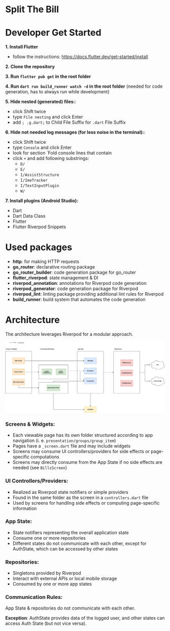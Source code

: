 # Split The Bill

# Developer Get Started
**1. Install Flutter**
- follow the instructions: https://docs.flutter.dev/get-started/install

**2. Clone the repository**

**3. Run `flutter pub get` in the root folder**

**4. Run `dart run build_runner watch -d` in the root folder** (needed for code generation, has to always run while development)

**5. Hide nested (generated) files:**:
- click Shift twice
- type `File nesting` and click Enter
- add `; .g.dart;` to Child File Suffix for `.dart` File Suffix

**6. Hide not needed log messages (for less noise in the terminal):**:
- click Shift twice
- type `Console` and click Enter
- look for section `Fold console lines that contain
- click `+` and add following substrings:
  - `D/`
  - `E/`
  - `I/AssistStructure`
  - `I/ImeTracker`
  - `I/TextInputPlugin`
  - `W/`

**7. Install plugins (Android Studio):**
- Dart
- Dart Data Class
- Flutter
- Flutter Riverpod Snippets

# Used packages
- **http**: for making HTTP requests
- **go_router**: declarative routing package
- **go_router_builder**: code generation package for go_router
- **flutter_riverpod**: state management & DI
- **riverpod_annotation**: annotations for Riverpod code generation
- **riverpod_generator**: code generation package for Riverpod
- **riverpod_lint**: linting package providing additional lint rules for Riverpod
- **build_runner**: build system that automates the code generation

# Architecture
The architecture leverages Riverpod for a modular approach.

![](architecture.png)

### Screens & Widgets:
- Each viewable page has its own folder structured according to app navigation (i. e. `presentation/groups/group_item`)
- Pages have a `_screen.dart` file and may include widgets
- Screens may consume UI controllers/providers for side effects or page-specific computations
- Screens may directly consume from the App State if no side effects are needed (see `BillsScreen`)

### UI Controllers/Providers:
- Realized as Riverpod state notifiers or simple providers
- Found in the same folder as the screen in a `controllers.dart` file
- Used by screens for handling side effects or computing page-specific information

### App State:
- State notifiers representing the overall application state
- Consume one or more repositories
- Different states do not communicate with each other, except for AuthState, which can be accessed by other states

### Repositories:
- Singletons provided by Riverpod
- Interact with external APIs or local mobile storage
- Consumed by one or more app states

### Communication Rules:
App State & repositories do not communicate with each other.

**Exception**: AuthState provides data of the logged user, and other states can access Auth State (but not vice versa).
